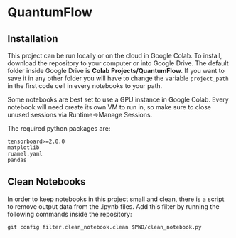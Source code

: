 # QuantumFlow

## Installation
This project can be run locally or on the cloud in Google Colab. To install, download the repository to your computer or into Google Drive. The default folder inside Google Drive is **Colab Projects/QuantumFlow**. If you want to save it in any other folder you will have to change the variable `project_path` in the first code cell in every notebooks to your path.

Some notebooks are best set to use a GPU instance in Google Colab. Every notebook will need create its own VM to run in, so make sure to close unused sessions via Runtime->Manage Sessions.

The required python packages are:

```
tensorboard>=2.0.0
matplotlib
ruamel.yaml
pandas
```

## Clean Notebooks

In order to keep notebooks in this project small and clean, there is a script to remove output data from the .ipynb files. Add this filter by running the following commands inside the repository:

```
git config filter.clean_notebook.clean $PWD/clean_notebook.py
```
